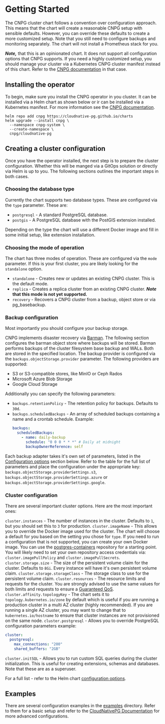 # Getting Started

The CNPG cluster chart follows a convention over configuration approach. This means that the chart will create a reasonable 
CNPG setup with sensible defaults. However, you can override these defaults to create a more customized setup. Note that
you still need to configure backups and monitoring separately. The chart will not install a Prometheus stack for you.

_**Note,**_ that this is an opinionated chart. It does not support all configuration options that CNPG supports. If you
need a highly customized setup, you should manage your cluster via a Kubernetes CNPG cluster manifest instead of this chart.
Refer to the [CNPG documentation](https://cloudnative-pg.io/documentation/current/) in that case.

## Installing the operator

To begin, make sure you install the CNPG operator in you cluster. It can be installed via a Helm chart as shown below or
ir can be installed via a Kubernetes manifest. For more information see the [CNPG documentation](https://cloudnative-pg.io/documentation/current/installation_upgrade/).

```console
helm repo add cnpg https://cloudnative-pg.github.io/charts
helm upgrade --install cnpg \
  --namespace cnpg-system \
  --create-namespace \
  cnpg/cloudnative-pg
```

## Creating a cluster configuration

Once you have the operator installed, the next step is to prepare the cluster configuration. Whether this will be manged
via a GitOps solution or directly via Helm is up to you. The following sections outlines the important steps in both cases.

### Choosing the database type

Currently the chart supports two database types. These are configured via the `type` parameter. These are:
* `postgresql` - A standard PostgreSQL database.
* `postgis` - A PostgreSQL database with the PostGIS extension installed.

Depending on the type the chart will use a different Docker image and fill in some initial setup, like extension installation.

### Choosing the mode of operation

The chart has three modes of operation. These are configured via the `mode` parameter. If this is your first cluster, you
are likely looking for the `standalone` option.
* `standalone` - Creates new or updates an existing CNPG cluster. This is the default mode.
* `replica` - Creates a replica cluster from an existing CNPG cluster. **_Note_ that this mode is not yet supported.**
* `recovery` - Recovers a CNPG cluster from a backup, object store or via pg_basebackup.

### Backup configuration

Most importantly you should configure your backup storage. 

CNPG implements disaster recovery via [Barman](https://pgbarman.org/). The following section configures the barman object
store where backups will be stored. Barman performs backups of the cluster filesystem base backup and WALs. Both are
stored in the specified location. The backup provider is configured via the `backups.objectStorage.provider` parameter.
The following providers are supported:

* S3 or S3-compatible stores, like MinIO or Ceph Rados
* Microsoft Azure Blob Storage
* Google Cloud Storage

Additionally you can specify the following parameters:
* `backups.retentionPolicy` - The retention policy for backups. Defaults to `30d`.
* `backups.scheduledBackups` - An array of scheduled backups containing a name and a crontab schedule. Example:
  ```yaml
  backups:
    scheduledBackups:
      - name: daily-backup
        schedule: "0 0 0 * * *" # Daily at midnight
        backupOwnerReference: self
  ```

Each backup adapter takes it's own set of parameters, listed in the [Configuration options](../README.md#Configuration-options) section
below. Refer to the table for the full list of parameters and place the configuration under the appropriate key:
`backups.objectStorage.providerSettings.s3`, `backups.objectStorage.providerSettings.azure` or `backups.objectStorage.providerSettings.google`.

### Cluster configuration

There are several important cluster options. Here are the most important ones:

`cluster.instances` - The number of instances in the cluster. Defaults to `1`, but you should set this to `3` for production.
`cluster.imageName` - This allows you to override the Docker image used for the cluster. The chart will choose a default
  for you based on the setting you chose for `type`. If you need to run a configuration that is not supported, you can 
  create your own Docker image. You can use the [postgres-containers](https://github.com/cloudnative-pg/postgres-containers)
  repository for a starting point.
  You will likely need to set your own repository access credentials via: `cluster.imagePullPolicy` and `cluster.imagePullSecrets`.
`cluster.storage.size` - The size of the persistent volume claim for the cluster. Defaults to `8Gi`. Every instance will
  have it's own persistent volume claim.
`cluster.storage.storageClass` - The storage class to use for the persistent volume claim.
`cluster.resources` - The resource limits and requests for the cluster. You are strongly advised to use the same values
  for both limits and requests to ensure a [Guaranteed QoS](https://kubernetes.io/docs/concepts/workloads/pods/pod-qos/#guaranteed).
`cluster.affinity.topologyKey` - The chart sets it to `topology.kubernetes.io/zone` by default which is useful if you are
  running a production cluster in a multi AZ cluster (highly recommended). If you are running a single AZ cluster, you may
  want to change that to `kubernetes.io/hostname` to ensure that cluster instances are not provisioned on the same node.
`cluster.postgresql` - Allows you to override PostgreSQL configuration parameters example:
  ```yaml
  cluster:
    postgresql:
      max_connections: "200"
      shared_buffers: "2GB"  
  ```
`cluster.initSQL` - Allows you to run custom SQL queries during the cluster initialization. This is useful for creating
extensions, schemas and databases. Note that these are as a superuser.

For a full list - refer to the Helm chart [configuration options](../README.md#Configuration-options).

## Examples

There are several configuration examples in the [examples](../examples) directory. Refer to them for a basic setup and
refer to  the [CloudNativePG Documentation](https://cloudnative-pg.io/documentation/current/) for more advanced configurations.
